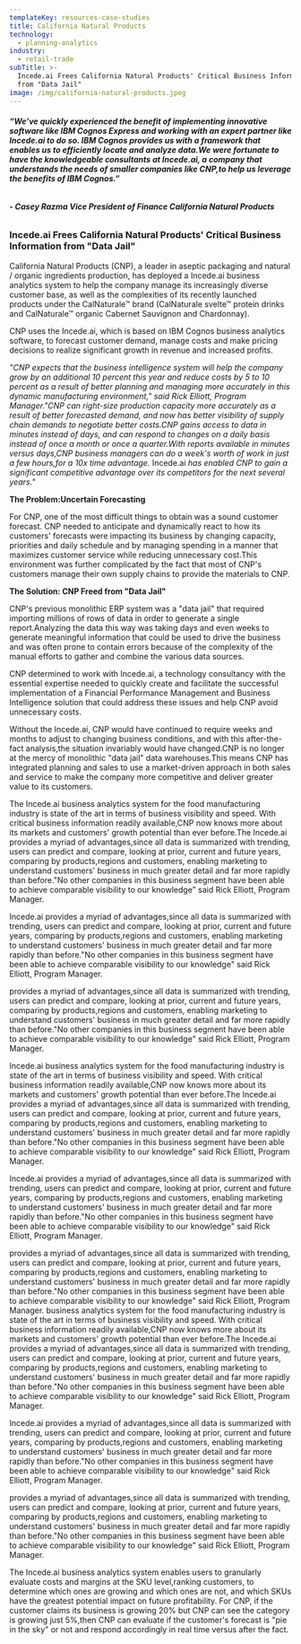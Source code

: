 ```yaml
---
templateKey: resources-case-studies
title: California Natural Products
technology:
  - planning-analytics
industry:
  - retail-trade
subTitle: >-
  Incede.ai Frees California Natural Products' Critical Business Information
  from "Data Jail"
image: /img/california-natural-products.jpeg
---
```

###### ***“We’ve quickly experienced the benefit of implementing innovative software like IBM Cognos Express and working with an expert partner like Incede.ai to do so. IBM Cognos provides us with a framework that enables us to efficiently locate and analyze data.We were fortunate to have the knowledgeable consultants at Incede.ai, a company that understands the needs of smaller companies like CNP,to help us leverage the benefits of IBM Cognos.”***

###### **\- Casey Razma Vice President of Finance California Natural Products**

### Incede.ai Frees California Natural Products' Critical Business Information from "Data Jail"

California Natural Products (CNP), a leader in aseptic packaging and natural / organic ingredients production, has deployed a Incede.ai business analytics system to help the company manage its increasingly diverse customer base, as well as the complexities of its recently launched products under the CalNaturale™ brand (CalNaturale svelte™ protein drinks and CalNaturale™ organic Cabernet Sauvignon and Chardonnay).

CNP uses the Incede.ai, which is based on IBM Cognos business analytics software, to forecast customer demand, manage costs and make pricing decisions to realize significant growth in revenue and increased profits. 

*"CNP expects that the business intelligence system will help the company grow by an additional 10 percent this year and reduce costs by 5 to 10 percent as a result of better planning and managing more accurately in this dynamic manufacturing environment," said Rick Elliott, Program Manager."CNP can right-size production capacity more accurately as a result of better forecasted demand, and now has better visibility of supply chain demands to negotiate better costs.CNP gains access to data in minutes instead of days, and can respond to changes on a daily basis instead of once a month or once a quarter.With reports available in minutes versus days,CNP business managers can do a week's worth of work in just a few hours,for a 10x time advantage.* Incede.ai *has enabled CNP to gain a significant competitive advantage over its competitors for the next several years."*

**The Problem:Uncertain Forecasting**

For CNP, one of the most difficult things to obtain was a sound customer forecast. CNP needed to anticipate and dynamically react to how its customers' forecasts were impacting its business by changing capacity, priorities and daily schedule and by managing spending in a manner that maximizes customer service while reducing unnecessary cost.This environment was further complicated by the fact that most of CNP's customers manage their own supply chains to provide the materials to CNP.

**The Solution: CNP Freed from "Data Jail"**

CNP's previous monolithic ERP system was a "data jail" that required importing millions of rows of data in order to generate a single report.Analyzing the data this way was taking days and even weeks to generate meaningful information that could be used to drive the business and was often prone to contain errors because of the complexity of the manual efforts to gather and combine the various data sources.

CNP determined to work with Incede.ai, a technology consultancy with the essential expertise needed to quickly create and facilitate the successful implementation of a Financial Performance Management and Business Intelligence solution that could address these issues and help CNP avoid unnecessary costs.

Without the Incede.ai, CNP would have continued to require weeks and months to adjust to changing business conditions, and with this after-the-fact analysis,the situation invariably would have changed.CNP is no longer at the mercy of monolithic "data jail" data warehouses.This means CNP has integrated planning and sales to use a market-driven approach in both sales and service to make the company more competitive and deliver greater value to its customers.

The Incede.ai business analytics system for the food manufacturing industry is state of the art in terms of business visibility and speed. With critical business information readily available,CNP now knows more about its markets and customers' growth potential than ever before.The Incede.ai provides a myriad of advantages,since all data is summarized with trending, users can predict and compare, looking at prior, current and future years, comparing by products,regions and customers, enabling marketing to understand customers' business in much greater detail and far more rapidly than before."No other companies in this business segment have been able to achieve comparable visibility to our knowledge" said Rick Elliott, Program Manager.

Incede.ai provides a myriad of advantages,since all data is summarized with trending, users can predict and compare, looking at prior, current and future years, comparing by products,regions and customers, enabling marketing to understand customers' business in much greater detail and far more rapidly than before."No other companies in this business segment have been able to achieve comparable visibility to our knowledge" said Rick Elliott, Program Manager.

<!--EndFragment--> provides a myriad of advantages,since all data is summarized with trending, users can predict and compare, looking at prior, current and future years, comparing by products,regions and customers, enabling marketing to understand customers' business in much greater detail and far more rapidly than before."No other companies in this business segment have been able to achieve comparable visibility to our knowledge" said Rick Elliott, Program Manager.

Incede.ai business analytics system for the food manufacturing industry is state of the art in terms of business visibility and speed. With critical business information readily available,CNP now knows more about its markets and customers' growth potential than ever before.The Incede.ai provides a myriad of advantages,since all data is summarized with trending, users can predict and compare, looking at prior, current and future years, comparing by products,regions and customers, enabling marketing to understand customers' business in much greater detail and far more rapidly than before."No other companies in this business segment have been able to achieve comparable visibility to our knowledge" said Rick Elliott, Program Manager.

Incede.ai provides a myriad of advantages,since all data is summarized with trending, users can predict and compare, looking at prior, current and future years, comparing by products,regions and customers, enabling marketing to understand customers' business in much greater detail and far more rapidly than before."No other companies in this business segment have been able to achieve comparable visibility to our knowledge" said Rick Elliott, Program Manager.

<!--EndFragment-->provides a myriad of advantages,since all data is summarized with trending, users can predict and compare, looking at prior, current and future years, comparing by products,regions and customers, enabling marketing to understand customers' business in much greater detail and far more rapidly than before."No other companies in this business segment have been able to achieve comparable visibility to our knowledge" said Rick Elliott, Program Manager.

<!--EndFragment-->business analytics system for the food manufacturing industry is state of the art in terms of business visibility and speed. With critical business information readily available,CNP now knows more about its markets and customers' growth potential than ever before.The Incede.ai provides a myriad of advantages,since all data is summarized with trending, users can predict and compare, looking at prior, current and future years, comparing by products,regions and customers, enabling marketing to understand customers' business in much greater detail and far more rapidly than before."No other companies in this business segment have been able to achieve comparable visibility to our knowledge" said Rick Elliott, Program Manager.

Incede.ai provides a myriad of advantages,since all data is summarized with trending, users can predict and compare, looking at prior, current and future years, comparing by products,regions and customers, enabling marketing to understand customers' business in much greater detail and far more rapidly than before."No other companies in this business segment have been able to achieve comparable visibility to our knowledge" said Rick Elliott, Program Manager.

<!--EndFragment-->provides a myriad of advantages,since all data is summarized with trending, users can predict and compare, looking at prior, current and future years, comparing by products,regions and customers, enabling marketing to understand customers' business in much greater detail and far more rapidly than before."No other companies in this business segment have been able to achieve comparable visibility to our knowledge" said Rick Elliott, Program Manager.

The Incede.ai business analytics system enables users to granularly evaluate costs and margins at the SKU level,ranking customers, to determine which ones are growing and which ones are not, and which SKUs have the greatest potential impact on future profitability. For CNP, if the customer claims its business is growing 20% but CNP can see the category is growing just 5%,then CNP can evaluate if the customer's forecast is "pie in the sky" or not and respond accordingly in real time versus after the fact.

